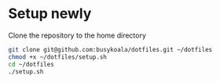 # Setup newly

Clone the repository to the home directory

```zsh
git clone git@github.com:busykoala/dotfiles.git ~/dotfiles
chmod +x ~/dotfiles/setup.sh
cd ~/dotfiles
./setup.sh
```
